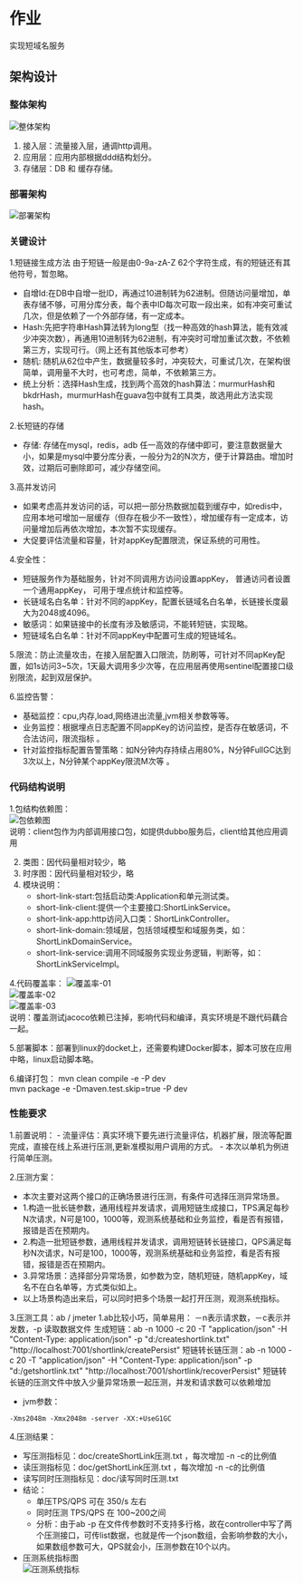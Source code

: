 # 作业
实现短域名服务
<br/>

## 架构设计
### 整体架构
![整体架构](doc/整体架构.png) 
1. 接入层：流量接入层，通调http调用。
2. 应用层：应用内部根据ddd结构划分。
3. 存储层：DB 和 缓存存储。

### 部署架构
![部署架构](doc/部署架构.png) 


### 关键设计

1.短链接生成方法
由于短链一般是由0-9a-zA-Z 62个字符生成，有的短链还有其他符号，暂忽略。
 - 自增Id:在DB中自增一批ID，再通过10进制转为62进制。但随访问量增加，单表存储不够，可用分库分表，每个表中ID每次可取一段出来，如有冲突可重试几次，但是依赖了一个外部存储，有一定成本。
 - Hash:先把字符串Hash算法转为long型（找一种高效的hash算法，能有效减少冲突次数），再通用10进制转为62进制，有冲突时可增加重试次数，不依赖第三方，实现可行。（网上还有其他版本可参考）
 - 随机: 随机从62位中产生，数据量较多时，冲突较大，可重试几次，在架构很简单，调用量不大时，也可考虑，简单，不依赖第三方。
 - 统上分析：选择Hash生成，找到两个高效的hash算法：murmurHash和bkdrHash，murmurHash在guava包中就有工具类，故选用此方法实现hash。
 
2.长短链的存储
 - 存储: 存储在mysql，redis，adb 任一高效的存储中即可，要注意数据量大小，如果是mysql中要分库分表，一般分为2的N次方，便于计算路由。增加时效，过期后可删除即可，减少存储空间。
   
3.高并发访问
 - 如果考虑高并发访问的话，可以把一部分热数据加载到缓存中，如redis中，应用本地可增加一层缓存（但存在极少不一致性），增加缓存有一定成本，访问量增加后再依次增加，本次暂不实现缓存。
 - 大促要评估流量和容量，针对appKey配置限流，保证系统的可用性。
 
4.安全性：
- 短链服务作为基础服务，针对不同调用方访问设置appKey， 普通访问者设置一个通用appKey， 可用于埋点统计和监控等。
- 长链域名白名单：针对不同的appKey，配置长链域名白名单，长链接长度最大为2048或4096。
- 敏感词：如果链接中的长度有涉及敏感词，不能转短链，实现略。
- 短链域名白名单：针对不同appKey中配置可生成的短链域名。

5.限流：防止流量攻击，在接入层配置入口限流，防刷等，可针对不同apKey配置，如1s访问3~5次，1天最大调用多少次等，在应用层再使用sentinel配置接口级别限流，起到双层保护。

6.监控告警：
- 基础监控：cpu,内存,load,网络进出流量,jvm相关参数等等。
- 业务监控：根据埋点日志配置不同appKey的访问监控，是否存在敏感词，不合法访问，限流指标 。
- 针对监控指标配置告警策略：如N分钟内存持续占用80%，N分钟FullGC达到3次以上，N分钟某个appKey限流M次等 。


### 代码结构说明
1.包结构依赖图： <br>
![包依赖图](doc/包依赖.jpg) <br>
说明：client包作为内部调用接口包，如提供dubbo服务后，client给其他应用调用

2. 类图：因代码量相对较少，略
3. 时序图：因代码量相对较少，略
4. 模块说明：
    - short-link-start:包括启动类:Application和单元测试类。
    - short-link-client:提供一个主要接口:ShortLinkService。
    - short-link-app:http访问入口类：ShortLinkController。
    - short-link-domain:领域层，包括领域模型和域服务类，如：ShortLinkDomainService。
    - short-link-service:调用不同域服务实现业务逻辑，判断等，如：ShortLinkServiceImpl。

4.代码覆盖率：
![覆盖率-01](doc/覆盖率-01.png) <br>
![覆盖率-02](doc/覆盖率-02.png) <br>
![覆盖率-03](doc/覆盖率-03.png) <br>
说明：覆盖测试jacoco依赖已注掉，影响代码和编译，真实环境是不跟代码藕合一起。

5.部署脚本：部署到linux的docket上，还需要构建Docker脚本，脚本可放在应用中略，linux启动脚本略。

6.编译打包：
mvn  clean compile  -e -P dev  <br>
mvn  package -e  -Dmaven.test.skip=true -P dev

### 性能要求
1.前置说明：
    - 流量评估：真实环境下要先进行流量评估，机器扩展，限流等配置完成，直接在线上系进行压测,更新准模拟用户调用的方式。
    - 本次以单机为例进行简单压测。

2.压测方案：
 - 本次主要对这两个接口的正确场景进行压测，有条件可选择压测异常场景。
 - 1.构造一批长链参数，通用线程并发请求，调用短链生成接口，TPS满足每秒N次请求，N可是100，1000等，观测系统基础和业务监控，看是否有报错，报错是否在预期内。
 - 2.构造一批短链参数，通用线程并发请求，调用短链转长链接口，QPS满足每秒N次请求，N可是100，1000等，观测系统基础和业务监控，看是否有报错，报错是否在预期内。
 - 3.异常场景：选择部分异常场景，如参数为空，随机短链，随机appKey，域名不在白名单等，方式类似如上。
 - 以上场景构造出来后，可以同时把多个场景一起打开压测，观测系统指标。
    
3.压测工具：ab / jmeter 
1.ab比较小巧，简单易用： －n表示请求数，－c表示并发数，-p 读取数据文件
 生成短链：ab -n 1000 -c 20 -T "application/json" -H  "Content-Type: application/json" -p "d:/createshortlink.txt" "http://localhost:7001/shortlink/createPersist"
 短链转长链压测：ab -n 1000 -c 20 -T "application/json" -H  "Content-Type: application/json" -p "d:/getshortlink.txt" "http://localhost:7001/shortlink/recoverPersist"
 短链转长链的压测文件中放入少量异常场景一起压测，并发和请求数可以依赖增加
 - jvm参数：
 ```
 -Xms2048m -Xmx2048m -server -XX:+UseG1GC
 ```


4.压测结果：
- 写压测指标见：doc/createShortLink压测.txt ，每次增加 -n -c的比例值
- 读压测指标见：doc/getShortLink压测.txt ，每次增加 -n -c的比例值
- 读写同时压测指标见：doc/读写同时压测.txt
- 结论：
    - 单压TPS/QPS 可在 350/s 左右 
    - 同时压测 TPS/QPS 在 100~200之间
    - 分析：由于ab -p 在文件传参数时不支持多行格，故在controller中写了两个压测接口，可传list数据，也就是传一个json数组，会影响参数的大小，如果数组参数可大，QPS就会小，压测参数在10个以内。
- 压测系统指标图 <br>
![压测系统指标](doc/压测系统指标.png) <br>
    





